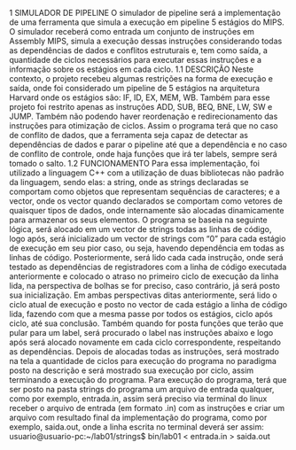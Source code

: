1 SIMULADOR DE PIPELINE
    O simulador de pipeline será a implementação de uma ferramenta que simula a execução em pipeline 5 estágios do MIPS. O simulador receberá como entrada um conjunto de instruções em Assembly MIPS, simula a execução dessas instruções considerando todas as dependências de dados e conflitos estruturais e, tem como saída, a quantidade de ciclos necessários para executar essas instruções e a informação sobre os estágios em cada ciclo.
1.1 DESCRIÇÃO
    Neste contexto, o projeto recebeu algumas restrições na forma de execução e saída, onde foi considerado um pipeline de 5 estágios na arquitetura Harvard onde os estágios são: IF, ID, EX, MEM, WB. Também para esse projeto foi restrito apenas as instruções ADD, SUB, BEQ, BNE, LW, SW e JUMP. Também não podendo haver reordenação e redirecionamento das instruções para otimização de ciclos. Assim o programa terá que no caso de conflito de dados, que a ferramenta seja capaz de detectar as dependências de dados e parar o pipeline até que a dependência e no caso de conflito de controle, onde haja funções que irá ter labels, sempre será tomado o salto.
1.2 FUNCIONAMENTO
    Para essa implementação, foi utilizado a linguagem C++ com a utilização de duas bibliotecas não padrão da linguagem, sendo elas: a string, onde as strings declaradas se comportam como objetos que representam sequências de caracteres; e a vector, onde os vector quando declarados se comportam como vetores de quaisquer tipos de dados, onde internamente são alocadas dinamicamente para armazenar os seus elementos.
    O programa se baseia na seguinte lógica, será alocado em um vector de strings todas as linhas de código, logo após, será inicializado um vector de strings com “0” para cada estágio de execução em seu pior caso, ou seja, havendo dependência em todas as linhas de código. Posteriormente, será lido cada cada instrução, onde será testado as dependências de registradores com a linha de código executada anteriormente e colocado o atraso no primeiro ciclo de execução da linha lida, na perspectiva de bolhas se for preciso, caso contrário, já será posto sua inicialização. Em ambas perspectivas ditas anteriormente, será lido o ciclo atual de execução e posto no vector de cada estágio a linha de código lida, fazendo com que a mesma passe por todos os estágios, ciclo após ciclo, até sua conclusão. Também quando for posta funções que terão que pular para um label, será procurado o label nas instruções abaixo e logo após será alocado novamente em cada ciclo correspondente, respeitando as dependências. Depois de alocadas todas as instruções, será mostrado na tela a quantidade de ciclos para execução do programa no paradigma posto na descrição e será mostrado sua execução por ciclo, assim terminando a execução do programa.
Para execução do programa, terá que ser posto na pasta strings do programa um arquivo de entrada qualquer, como por exemplo, entrada.in, assim será preciso via terminal do linux receber o arquivo de entrada (em formato .in) com as instruções e criar um arquivo com resultado final da implementação do programa, como por exemplo, saida.out, onde a linha escrita no terminal deverá ser assim:
usuario@usuario-pc:~/lab01/strings$ bin/lab01 < entrada.in > saida.out


